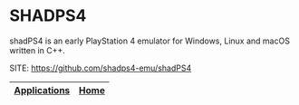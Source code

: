 # SHADPS4

 shadPS4 is an early PlayStation 4 emulator for Windows, Linux and macOS written in C++.

 SITE: https://github.com/shadps4-emu/shadPS4

 | [Applications](https://portable-linux-apps.github.io/apps.html) | [Home](https://portable-linux-apps.github.io)
 | --- | --- |
